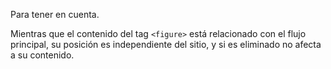 Para tener en cuenta. 

Mientras que el contenido del tag `<figure>` está relacionado con el flujo principal, su posición es independiente del sitio, y si es eliminado no afecta a su contenido.